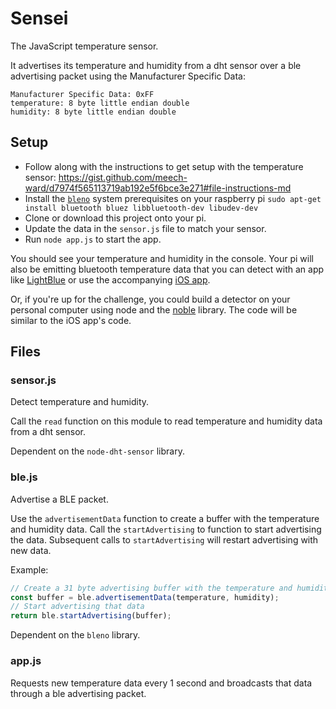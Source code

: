 # Sensei 

The JavaScript temperature sensor.

It advertises its temperature and humidity from a dht sensor over a ble advertising packet using the Manufacturer Specific Data:

```
Manufacturer Specific Data: 0xFF
temperature: 8 byte little endian double
humidity: 8 byte little endian double
```

## Setup

* Follow along with the instructions to get setup with the temperature sensor: https://gist.github.com/meech-ward/d7974f565113719ab192e5f6bce3e271#file-instructions-md
* Install the [`bleno`](https://github.com/noble/bleno) system prerequisites on your raspberry pi `sudo apt-get install bluetooth bluez libbluetooth-dev libudev-dev`
* Clone or download this project onto your pi.
* Update the data in the `sensor.js` file to match your sensor.
* Run `node app.js` to start the app. 

You should see your temperature and humidity in the console. Your pi will also be emitting bluetooth temperature data that you can detect with an app like [LightBlue](https://itunes.apple.com/ca/app/lightblue-explorer/id557428110?mt=8) or use the accompanying [iOS app](https://github.com/Sam-Meech-Ward/Sensei-Central-iOS).

Or, if you're up for the challenge, you could build a detector on your personal computer using node and the [noble](https://github.com/noble/noble) library. The code will be similar to the iOS app's code.


## Files

### sensor.js

Detect temperature and humidity.

Call the `read` function on this module to read temperature and humidity data from a dht sensor.

Dependent on the `node-dht-sensor` library.

### ble.js

Advertise a BLE packet.

Use the `advertisementData` function to create a buffer with the temperature and humidity data. Call the `startAdvertising` to function to start advertising the data. Subsequent calls to `startAdvertising` will restart advertising with new data.

Example:

```js
// Create a 31 byte advertising buffer with the temperature and humidity data
const buffer = ble.advertisementData(temperature, humidity);
// Start advertising that data
return ble.startAdvertising(buffer);
```


Dependent on the `bleno` library.

### app.js

Requests new temperature data every 1 second and broadcasts that data through a ble advertising packet.